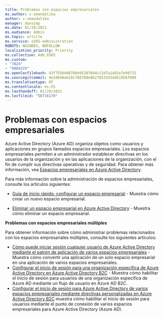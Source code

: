 ```yaml
---
title: Problemas con espacios empresariales
ms.author: v-smandalika
author: v-smandalika
manager: dansimp
ms.date: 01/29/2021
ms.audience: Admin
ms.topic: article
ms.service: o365-administration
ROBOTS: NOINDEX, NOFOLLOW
localization_priority: Priority
ms.collection: Adm_O365
ms.custom:
- "7824"
- "9004325"
ms.openlocfilehash: 43f75564667bbb952076d4c12d7a1dd1e7e99731
ms.sourcegitcommit: 4e2d640a618c786700e8b276533554d51956f080
ms.translationtype: HT
ms.contentlocale: es-ES
ms.lasthandoff: 01/29/2021
ms.locfileid: "50716170"
---
```

# <a name="issues-with-tenants"></a>Problemas con espacios empresariales

Azure Active Directory (Azure AD) organiza objetos como usuarios y aplicaciones en grupos llamados espacios empresariales. Los espacios empresariales permiten a un administrador establecer directivas en los usuarios de la organización y en las aplicaciones de la organización, con el fin de cumplir sus directivas operativas y de seguridad. Para obtener más información, vea [Espacios empresariales en Azure Active Directory](https://docs.microsoft.com/azure/active-directory/develop/single-and-multi-tenant-apps).

Para más información sobre la administración de espacios empresariales, consulte los artículos siguientes:

- [Guía de inicio rápido: configurar un espacio empresarial](https://docs.microsoft.com/azure/active-directory/develop/quickstart-create-new-tenant) - Muestra cómo crear un nuevo espacio empresarial.

- [Eliminar un espacio empresarial en Azure Active Directory](https://docs.microsoft.com/azure/active-directory/enterprise-users/directory-delete-howto) - Muestra cómo eliminar un espacio empresarial.

**Problemas con espacios empresariales múltiples**

Para obtener información sobre cómo administrar problemas relacionados con los espacios empresariales múltiples, consulte los siguientes artículos:

- [Cómo puede iniciar sesión cualquier usuario de Azure Active Directory mediante el patrón de aplicación de varios espacios empresariales](https://docs.microsoft.com/azure/active-directory/develop/howto-convert-app-to-be-multi-tenant) - Muestra cómo convertir una aplicación de un solo espacio empresarial en una aplicación de varios espacios empresariales.
- [Configurar el inicio de sesión para una organización específica de Azure Active Directory en Azure Active Directory B2C](https://docs.microsoft.com/azure/active-directory-b2c/identity-provider-azure-ad-single-tenant?pivots=b2c-user-flow) - Muestra cómo habilitar el inicio de sesión para usuarios de una organización específica de Azure AD mediante un flujo de usuario en Azure AD B2C.
- [Configurar el inicio de sesión para Azure Active Directory de varios espacios empresariales mediante directivas personalizadas en Azure Active Directory B2C](https://docs.microsoft.com/azure/active-directory-b2c/identity-provider-azure-ad-multi-tenant?pivots=b2c-custom-policy) muestra cómo habilitar el inicio de sesión para usuarios mediante el punto de conexión de varios espacios empresariales para Azure Active Directory (Azure AD).







